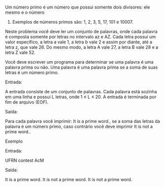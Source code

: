 Um número primo é um número que possui somente dois divisores: ele mesmo e o número

1. Exemplos de números primos são: 1, 2, 3, 5, 17, 101 e 10007.

Neste problema você deve ler um conjunto de palavras, onde cada palavra é composta somente por letras no intervalo a­z e A­Z. Cada letra possui um valor específico, a letra a vale 1, a letra b vale 2 e assim por diante, até a letra z, que vale 26. Do mesmo modo, a letra A vale 27, a letra B vale 28 e a letra Z vale 52.

Você deve escrever um programa para determinar se uma palavra é uma palavra prima ou não. Uma palavra é uma palavra prima se a soma de suas letras é um número primo.

Entrada:

A entrada consiste de um conjunto de palavras. Cada palavra está sozinha em uma linha e possui L letras, onde 1 ≤ L ≤ 20. A entrada é terminada por fim de arquivo (EOF).

Saída:

Para cada palavra você imprimir: It is a prime word., se a soma das letras da palavra é um número primo, caso contrário você deve imprimir It is not a prime word..

Exemplo

Entrada:

UFRN
contest
AcM

Saída:

It is a prime word.
It is not a prime word.
It is not a prime word.
